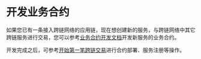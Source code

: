 # 开发业务合约

如果您已有一条接入跨链网络的应用链，现在想创建新的服务，与跨链网络中其它跨链服务进行交易，您可以参考[业务合约开发文档](../../../dev/cross_contract/#_3)开发新服务的业务合约。

开发完成之后，可参考[开始第一笔跨链交易](../../../quick_start/start_transaction/usage_description)进行合约部署、服务注册等操作。
